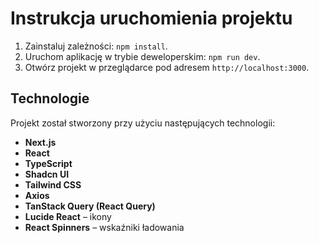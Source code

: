 # Instrukcja uruchomienia projektu

1. Zainstaluj zależności: `npm install`.
2. Uruchom aplikację w trybie deweloperskim: `npm run dev`.
3. Otwórz projekt w przeglądarce pod adresem `http://localhost:3000`.

## Technologie

Projekt został stworzony przy użyciu następujących technologii:

- **Next.js**
- **React**
- **TypeScript**
- **Shadcn UI**
- **Tailwind CSS**
- **Axios**
- **TanStack Query (React Query)**
- **Lucide React** – ikony
- **React Spinners** – wskaźniki ładowania
